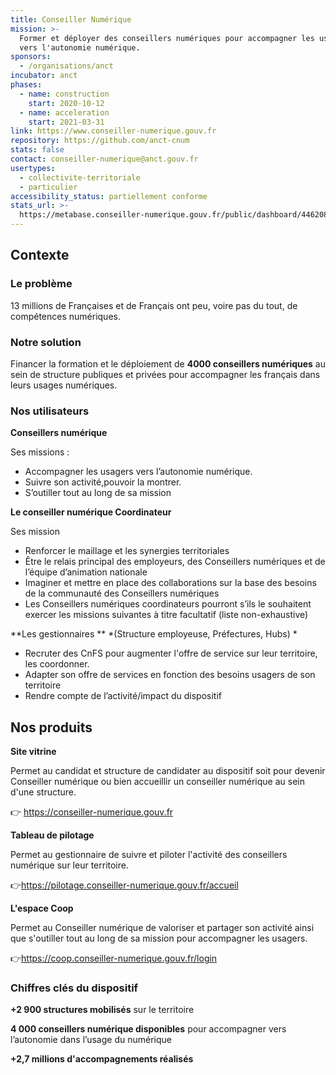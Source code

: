 ```yaml
---
title: Conseiller Numérique
mission: >-
  Former et déployer des conseillers numériques pour accompagner les usagers
  vers l'autonomie numérique.
sponsors:
  - /organisations/anct
incubator: anct
phases:
  - name: construction
    start: 2020-10-12
  - name: acceleration
    start: 2021-03-31
link: https://www.conseiller-numerique.gouv.fr
repository: https://github.com/anct-cnum
stats: false
contact: conseiller-numerique@anct.gouv.fr
usertypes:
  - collectivite-territoriale
  - particulier
accessibility_status: partiellement conforme
stats_url: >-
  https://metabase.conseiller-numerique.gouv.fr/public/dashboard/446208c4-cae2-4c0c-be19-44cb14ce7d06
---
```

## Contexte


### Le problème 
13 millions de Françaises et de Français ont peu, voire pas du tout, de compétences numériques.


### Notre solution 

Financer la formation et le déploiement de **4000 conseillers numériques** au sein de structure publiques et privées pour accompagner les français dans leurs usages numériques.  


### Nos utilisateurs 

**Conseillers numérique**

Ses missions : 
- Accompagner les usagers vers l’autonomie numérique.
- Suivre son activité,pouvoir la montrer. 
- S’outiller tout au long de sa mission

**Le conseiller numérique Coordinateur**

Ses mission 
- Renforcer le maillage et les synergies territoriales
- Être le relais principal des employeurs, des Conseillers numériques et de l’équipe d’animation nationale
- Imaginer et mettre en place des collaborations sur la base des besoins de la communauté des Conseillers numériques
- Les Conseillers numériques coordinateurs pourront s’ils le souhaitent exercer les missions suivantes à titre facultatif (liste non-exhaustive)



**Les gestionnaires ** *(Structure employeuse, Préfectures, Hubs) *
- Recruter des CnFS pour augmenter  l'offre de service sur leur territoire, les coordonner.
- Adapter son offre de services en fonction des besoins usagers de son territoire
- Rendre compte de l’activité/impact du dispositif


## Nos produits

**Site vitrine**

Permet au candidat et structure de candidater au dispositif soit pour devenir Conseiller numérique ou bien accueillir un conseiller numérique au sein d'une structure. 

👉 https://conseiller-numerique.gouv.fr

**Tableau de pilotage**

Permet au gestionnaire de suivre et piloter l'activité des conseillers numérique sur leur territoire.

👉https://pilotage.conseiller-numerique.gouv.fr/accueil

**L'espace Coop**

Permet au Conseiller numérique de valoriser et partager son activité ainsi que s'outiller tout au long de sa mission pour accompagner les usagers.
 
👉https://coop.conseiller-numerique.gouv.fr/login


### Chiffres clés du dispositif 

 **+2 900 structures mobilisés** sur le territoire
 
 **4 000 conseillers numérique disponibles** pour accompagner vers l’autonomie dans l’usage du numérique

**+2,7 millions d'accompagnements réalisés**
